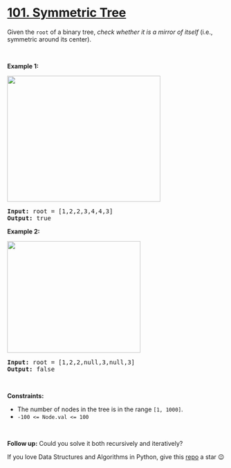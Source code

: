 # [101. Symmetric Tree][title]

<p>Given the <code>root</code> of a binary tree, <em>check whether it is a mirror of itself</em> (i.e., symmetric around its center).</p>
<p> </p>
<p><strong>Example 1:</strong></p>
<img alt="" src="https://assets.leetcode.com/uploads/2021/02/19/symtree1.jpg" style="width: 354px; height: 291px;"/>
<pre><strong>Input:</strong> root = [1,2,2,3,4,4,3]
<strong>Output:</strong> true
</pre>
<p><strong>Example 2:</strong></p>
<img alt="" src="https://assets.leetcode.com/uploads/2021/02/19/symtree2.jpg" style="width: 308px; height: 258px;"/>
<pre><strong>Input:</strong> root = [1,2,2,null,3,null,3]
<strong>Output:</strong> false
</pre>
<p> </p>
<p><strong>Constraints:</strong></p>
<ul>
<li>The number of nodes in the tree is in the range <code>[1, 1000]</code>.</li>
<li><code>-100 &lt;= Node.val &lt;= 100</code></li>
</ul>
<p> </p>
<strong>Follow up:</strong> Could you solve it both recursively and iteratively?

If you love Data Structures and Algorithms in Python, give this [repo][me] a star :wink:

[title]: https://leetcode.com/problems/symmetric-tree
[me]: https://github.com/bumblebee211196/awesome-python-leetcode